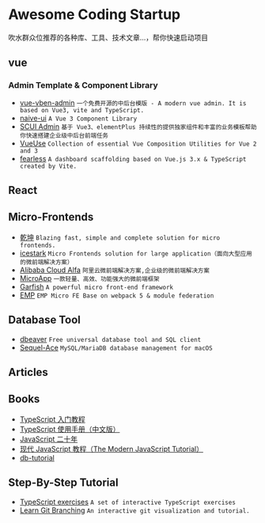 # Awesome Coding Startup

吹水群众位推荐的各种库、工具、技术文章...，帮你快速启动项目

## vue

### Admin Template & Component Library

- [vue-vben-admin](https://github.com/vbenjs/vue-vben-admin) `一个免费开源的中后台模版 - A modern vue admin. It is based on Vue3, vite and TypeScript. `
- [naive-ui](https://github.com/TuSimple/naive-ui) `A Vue 3 Component Library`
- [SCUI Admin](https://lolicode.gitee.io/scui-doc/) `基于 Vue3、elementPlus 持续性的提供独家组件和丰富的业务模板帮助你快速搭建企业级中后台前端任务`
- [VueUse](https://github.com/vueuse/vueuse) `Collection of essential Vue Composition Utilities for Vue 2 and 3`
- [fearless](https://github.com/zce/fearless) `A dashboard scaffolding based on Vue.js 3.x & TypeScript created by Vite.`

## React

## Micro-Frontends

- [乾坤](https://github.com/umijs/qiankun) `Blazing fast, simple and complete solution for micro frontends.`
- [icestark](https://github.com/ice-lab/icestark) `Micro Frontends solution for large application（面向大型应用的微前端解决方案）`
- [Alibaba Cloud Alfa](https://github.com/aliyun/alibabacloud-alfa) `阿里云微前端解决方案,企业级的微前端解决方案`
- [MicroApp](https://github.com/micro-zoe/micro-app) `一款轻量、高效、功能强大的微前端框架`
- [Garfish](https://github.com/modern-js-dev/garfish) `A powerful micro front-end framework`
- [EMP](https://github.com/efoxTeam/emp) `EMP Micro FE Base on webpack 5 & module federation`

## Database Tool

- [dbeaver](https://github.com/dbeaver/dbeaver) `Free universal database tool and SQL client`
- [Sequel-Ace](https://github.com/Sequel-Ace/Sequel-Ace) `MySQL/MariaDB database management for macOS`

## Articles

## Books

- [TypeScript 入门教程](https://github.com/xcatliu/typescript-tutorial)
- [TypeScript 使用手册（中文版）](https://github.com/zhongsp/TypeScript)
- [JavaScript 二十年](https://github.com/doodlewind/jshistory-cn)
- [现代 JavaScript 教程（The Modern JavaScript Tutorial）](https://github.com/javascript-tutorial/zh.javascript.info)
- [db-tutorial](https://github.com/dunwu/db-tutorial)

## Step-By-Step Tutorial

- [TypeScript exercises](https://typescript-exercises.github.io/) `A set of interactive TypeScript exercises`
- [Learn Git Branching](https://learngitbranching.js.org/) `An interactive git visualization and tutorial.`
